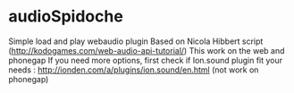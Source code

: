 # audioSpidoche

Simple load and play webaudio plugin 
Based on Nicola Hibbert script (http://kodogames.com/web-audio-api-tutorial/)
This work on the web and phonegap
If you need more options, first check if Ion.sound plugin fit your needs : http://ionden.com/a/plugins/ion.sound/en.html (not work on phonegap) 
